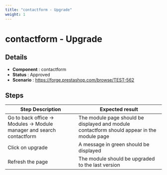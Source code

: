```yaml
---
title: "contactform - Upgrade"
weight: 1
---
```


# contactform - Upgrade
## Details
* **Component** : contactform
* **Status** : Approved
* **Scenario** : https://forge.prestashop.com/browse/TEST-562

## Steps
| Step Description | Expected result |
| ----- | ----- |
| Go to back office -> Modules -> Module manager and search contactform | The module page should be displayed and module contactform should appear in the module page |
| Click on upgrade | A message in green should be displayed |
| Refresh the page | The module should be upgraded to the last version |